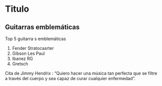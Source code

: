 # Titulo
##  Guitarras  emblemáticas
Top 5  guitarra s  emblemáticas

1. Fender Stratocasrter
2.  Gibson Les Paul
3.  Ibanez  RG
4.  Gretsch

Cita de Jimmy Hendrix :  “Quiero hacer una música tan perfecta que se filtre a través del cuerpo y sea capaz de curar cualquier enfermedad”.

